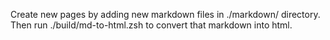 Create new pages by adding new markdown files in ./markdown/ directory. Then run ./build/md-to-html.zsh to convert that markdown into html.
